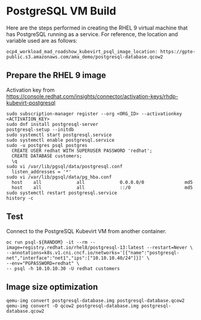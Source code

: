 # PostgreSQL VM Build

Here are the steps performed in creating the RHEL 9 virtual machine that has PostgreSQL running as a service. For reference, the location and variable used are as follows:

```
ocp4_workload_mad_roadshow_kubevirt_psql_image_location: https://gpte-public.s3.amazonaws.com/ama_demo/postgresql-database.qcow2
```

## Prepare the RHEL 9 image

Activation key from https://console.redhat.com/insights/connector/activation-keys/rhdp-kubevirt-postgresql

```
sudo subscription-manager register --org <ORG_ID> --activationkey <ACTIVATION_KEY>
sudo dnf install postgresql-server
postgresql-setup --initdb
sudo systemctl start postgresql.service
sudo systemctl enable postgresql.service
sudo -u postgres psql postgres
  CREATE USER redhat WITH SUPERUSER PASSWORD 'redhat';
  CREATE DATABASE customers;
  \q
sudo vi /var/lib/pgsql/data/postgresql.conf
  listen_addresses = '*'
sudo vi /var/lib/pgsql/data/pg_hba.conf
  host    all             all             0.0.0.0/0               md5
  host    all             all             ::/0                    md5
sudo systemctl restart postgresql.service
history -c
```

## Test

Connect to the PostgreSQL Kubevirt VM from another container.

```
oc run psql-${RANDOM} -it --rm --image=registry.redhat.io/rhel8/postgresql-13:latest --restart=Never \
--annotations=k8s.v1.cni.cncf.io/networks='[{"name":"postgresql-net","interface":"net1","ips":["10.10.10.40/24"]}]' \
--env="PGPASSWORD=redhat" \
-- psql -h 10.10.10.30 -U redhat customers
```

## Image size optimization

```
qemu-img convert postgresql-database.img postgresql-database.qcow2
qemu-img convert -O qcow2 postgresql-database.img postgresql-database.qcow2
```
